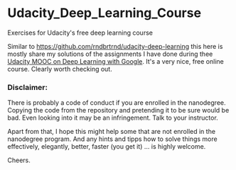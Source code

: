 # Udacity_Deep_Learning_Course
Exercises for Udacity's free deep learning course

Similar to https://github.com/rndbrtrnd/udacity-deep-learning this here is mostly share my solutions of the assignments I have done during thee [Udacity MOOC on Deep Learning with Google](https://eu.udacity.com/course/deep-learning--ud730). 
It's a very nice, free online course. Clearly worth checking out.

### Disclaimer: 
There is probably a code of conduct if you are enrolled in the nanodegree. Copying the code from the repository and pretending it to be sure would be bad. Even looking into it may be an infringement. Talk to your instructor.

Apart from that, I hope this might help some that are not enrolled in the nanodegree program. And any hints and tipps how to solve things more effectively, elegantly, better, faster (you get it) ... is highly welcome.

Cheers.

